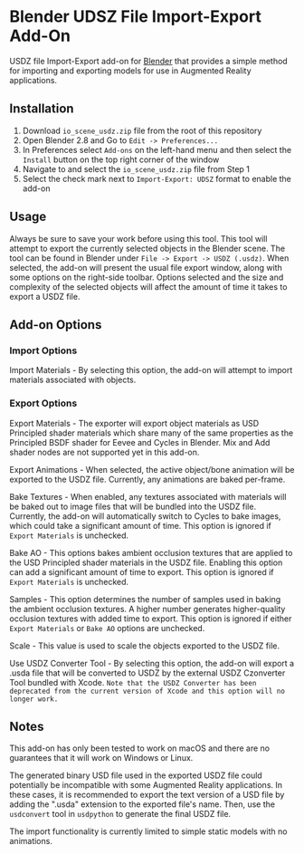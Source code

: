 # Blender UDSZ File Import-Export Add-On

USDZ file Import-Export add-on for [Blender](https://www.blender.org) that provides a simple method for importing and exporting models for use in Augmented Reality applications.


## Installation

1. Download `io_scene_usdz.zip` file from the root of this repository
2. Open Blender 2.8  and Go to `Edit -> Preferences...`
3. In Preferences select `Add-ons` on the left-hand menu and then select the `Install` button on the top right corner of the window
4. Navigate to and select the `io_scene_usdz.zip` file from Step 1
5. Select the check mark next to `Import-Export: UDSZ` format to enable the add-on 


## Usage

Always be sure to save your work before using this tool.
This tool will attempt to export the currently selected objects in the Blender scene. 
The tool can be found in Blender under `File -> Export -> USDZ (.usdz)`.
When selected, the add-on will present the usual file export window, along with some options on the right-side toolbar.
Options selected and the size and complexity of the selected objects will affect the amount of time it takes to export a USDZ file.


## Add-on Options

### Import Options

Import Materials - By selecting this option, the add-on will attempt to import materials associated with objects.

### Export Options

Export Materials - The exporter will export object materials as USD Principled shader materials which share many of the same properties as the Principled BSDF shader for Eevee and Cycles in Blender. Mix and Add shader nodes are not supported yet in this add-on.

Export Animations - When selected, the active object/bone animation will be exported to the USDZ file. Currently, any animations are baked per-frame.

Bake Textures - When enabled, any textures associated with materials will be baked out to image files that will be bundled into the USDZ file. Currently, the add-on will automatically switch to Cycles to bake images, which could take a significant amount of time. This option is ignored if `Export Materials` is unchecked.

Bake AO - This options bakes ambient occlusion textures that are applied to the USD Principled shader materials in the USDZ file. Enabling this option can add a significant amount of time to export. This option is ignored if `Export Materials` is unchecked.

Samples - This option determines the number of samples used in baking the ambient occlusion textures. A higher number generates higher-quality occlusion textures with added time to export. This option is ignored if either `Export Materials` or `Bake AO` options are unchecked.

Scale - This value is used to scale the objects exported to the USDZ file.

Use USDZ Converter Tool - By selecting this option, the add-on will export a .usda file that will be converted to USDZ by the external USDZ Czonverter Tool bundled with Xcode. ```Note that the USDZ Converter has been deprecated from the current version of Xcode and this option will no longer work.```

## Notes

This add-on has only been tested to work on macOS and there are no guarantees that it will work on Windows or Linux.

The generated binary USD file used in the exported USDZ file could potentially be incompatible with some Augmented Reality applications. In these cases, it is recommended to export the text version of a USD file by adding the ".usda" extension to the exported file's name. Then, use the `usdconvert` tool in `usdpython` to generate the final USDZ file.

The import functionality is currently limited to simple static models with no animations.

